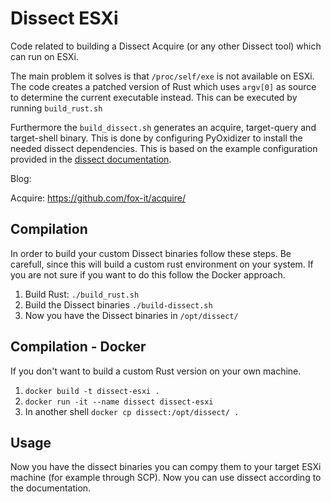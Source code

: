 # Dissect ESXi

Code related to building a Dissect Acquire (or any other Dissect tool) which can run on ESXi. 

The main problem it solves is that `/proc/self/exe` is not available on ESXi. The code creates a patched version of Rust which uses `argv[0]` as source to determine the current executable instead. This can be executed by running `build_rust.sh`

Furthermore the `build_dissect.sh` generates an acquire, target-query and target-shell binary. This is done by configuring PyOxidizer to install the needed dissect dependencies. This is based on the example configuration provided in the [dissect documentation](https://docs.dissect.tools/en/latest/tools/acquire.html#deployment).

Blog: <link>

Acquire: https://github.com/fox-it/acquire/

## Compilation
In order to build your custom Dissect binaries follow these steps. Be carefull, since this will build a custom rust environment on your system. If you are not sure if you want to do this follow the Docker approach.

1. Build Rust: `./build_rust.sh`
2. Build the Dissect binaries `./build-dissect.sh`
3. Now you have the Dissect binaries in `/opt/dissect/`


## Compilation - Docker
If you don't want to build a custom Rust version on your own machine.

1. `docker build -t dissect-esxi .`
2. `docker run -it --name dissect dissect-esxi`
3. In another shell `docker cp dissect:/opt/dissect/ .`


## Usage
Now you have the dissect binaries you can compy them to your target ESXi machine (for example through SCP). Now you can use dissect according to the documentation.